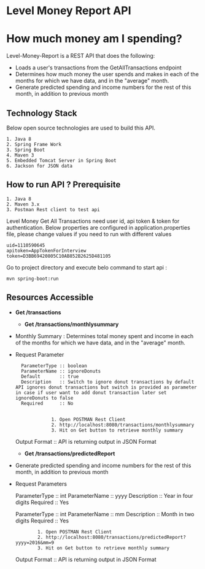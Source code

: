 Level Money Report API
========
# How much money am I spending?

Level-Money-Report is a REST API that does the following:

- Loads a user's transactions from the GetAllTransactions endpoint
- Determines how much money the user spends and makes in each of the months for which we have data, and in the "average" month.
- Generate predicted spending and income numbers for the rest of this month, in addition to previous month


Technology Stack 
---------
Below open source technologies are used to build this API.

	1. Java 8
	2. Spring Frame Work
	3. Spring Boot
	4. Maven 3
	5. Embedded Tomcat Server in Spring Boot
	6. Jackson for JSON data 


How to run API ?  Prerequisite
-----------

	1. Java 8
	2. Maven 3.x
	3. Postman Rest client to test api



Level Money Get All Transactions need user id, api token & token for authentication. Below properties are configured in application.properties file, please change values if you need to run with different values

	uid=1110590645
	apitoken=AppTokenForInterview
	token=D3BB69420805C10AB852B2625D481105

Go to project directory and execute belo command to start api :

	mvn spring-boot:run

 
Resources Accessible
---------------


- **Get /transactions**   

	- **Get /transactions/monthlysummary**  

- Monthly Summary : Determines total money spent and income in each of the months for which we have data, and in the "average" month.

- Request Parameter

 		ParameterType :: boolean
 		ParameterName :: ignoreDonuts
 		Default       :: true
 		Description   :: Switch to ignore donut transactions by default API ignores donut transactions but switch is provided as parameter in case if user want to add donut transaction later set ignoreDonuts to false
 		Required      :: No


                   1. Open POSTMAN Rest Client
                   2. http://localhost:8080/transactions/monthlysummary
                   3. Hit on Get button to retrieve monthly summary
                   
  
                   
  
				   
   Output Format :: API is returning output in JSON Format
   				
			  

    - **Get /transactions/predictedReport**  
			  
- Generate predicted spending and income numbers for the rest of this month, in addition to previous month

- Request Parameters

   ParameterType :: int
   ParameterName :: yyyy
   Description   :: Year in four digits
   Required      :: Yes
   
   ParameterType :: int
   ParameterName :: mm
   Description   :: Month in two digits
   Required      :: Yes
	 

			  
			  1. Open POSTMAN Rest Client
			  2. http://localhost:8080/transactions/predictedReport?yyyy=2016&mm=9 
			  3. Hit on Get button to retrieve monthly summary
			  
   Output Format :: API is returning output in JSON Format
  				   

